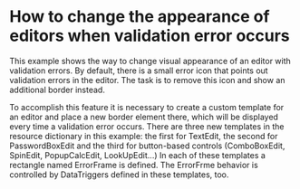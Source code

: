 # How to change the appearance of editors when validation error occurs


<p>This example shows the way to change visual appearance of an editor with validation errors. By default, there is a small error icon that points out validation errors in the editor. The task is to remove this icon and show an additional border instead.</p><p>To accomplish this feature it is necessary to create a custom template for an editor and place a new border element there, which will be displayed every time a validation error occurs. There are three new templates in the resource dictionary in this example: the first for TextEdit, the second for PasswordBoxEdit and the third for button-based controls (ComboBoxEdit, SpinEdit, PopupCalcEdit, LookUpEdit...) In each of these templates a rectangle named ErrorFrame is defined. The ErrorFrme behavior is controlled by DataTriggers defined in these templates, too.</p>

<br/>


